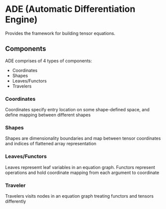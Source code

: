 # ADE (Automatic Differentiation Engine)

Provides the framework for building tensor equations.

## Components

ADE comprises of 4 types of components:

- Coordinates
- Shapes
- Leaves/Functors
- Travelers

### Coordinates

Coordinates specify entry location on some shape-defined space, and define mapping between different shapes

### Shapes

Shapes are dimensionality boundaries and map between tensor coordinates and indices of flattened array representation

### Leaves/Functors

Leaves represemt leaf variables in an equation graph. Functors represent operations and hold coordinate mapping from each argument to coordinate

### Traveler

Travelers visits nodes in an equation graph treating functors and tensors differently

